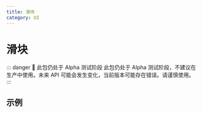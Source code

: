 ```yaml
---
title: 滑块
category: UI
---
```


<script setup>
import { NuInputSlider } from '@nolebase/ui'
</script>

# 滑块 <Badge type="danger" text="Alpha" />

::: danger 🛑 此包仍处于 Alpha 测试阶段
此包仍处于 Alpha 测试阶段，不建议在生产中使用。未来 API 可能会发生变化，当前版本可能存在错误。请谨慎使用。
:::

## 示例

<NuInputSlider
  name="Slider"
  :min="1"
  :max="10000"
  :step="1"
  :formatter="(val) => `${Math.ceil(val / 100)}%`"
/>
